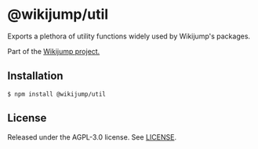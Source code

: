 # @wikijump/util

Exports a plethora of utility functions widely used by Wikijump's packages.

Part of the [Wikijump project.](https://github.com/scpwiki/wikijump)

## Installation

```
$ npm install @wikijump/util
```

## License

Released under the AGPL-3.0 license. See [LICENSE](https://github.com/scpwiki/wikijump/blob/develop/LICENSE.md).
